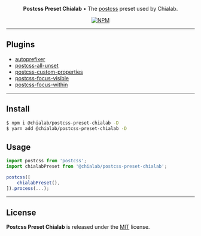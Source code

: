 <p align="center">
    <strong>Postcss Preset Chialab</strong> • The <a href="https://postcss.org/">postcss</a> preset used by Chialab.
</p>

<p align="center">
    <a href="https://www.npmjs.com/package/@chialab/postcss-preset-chialab"><img alt="NPM" src="https://img.shields.io/npm/v/@chialab/postcss-preset-chialab.svg?style=flat-square"></a>
</p>

---

## Plugins

* [autoprefixer](https://preview.npmjs.com/package/autoprefixer)
* [postcss-all-unset](https://preview.npmjs.com/package/postcss-all-unset)
* [postcss-custom-properties](https://preview.npmjs.com/package/postcss-custom-properties)
* [postcss-focus-visible](https://preview.npmjs.com/package/postcss-focus-visible)
* [postcss-focus-within](https://preview.npmjs.com/package/postcss-focus-within)

---

## Install

```sh
$ npm i @chialab/postcss-preset-chialab -D
$ yarn add @chialab/postcss-preset-chialab -D
```

## Usage

```js
import postcss from 'postcss';
import chialabPreset from '@chialab/postcss-preset-chialab';

postcss([
    chialabPreset(),
]).process(...);
```

---

## License

**Postcss Preset Chialab** is released under the [MIT](https://github.com/chialab/rna/blob/main/packages/postcss-preset-chialab/LICENSE) license.
